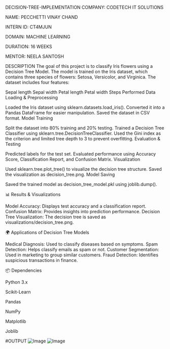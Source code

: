 DECISION-TREE-IMPLEMENTATION
COMPANY: CODETECH IT SOLUTIONS

NAME: PECCHETTI VINAY CHAND

INTERN ID: CT4MJUN

DOMAIN: MACHINE LEARNING

DURATION: 16 WEEKS

MENTOR: NEELA SANTOSH

DESCRIPTION
The goal of this project is to classify Iris flowers using a Decision Tree Model. The model is trained on the Iris dataset, which contains three species of flowers: Setosa, Versicolor, and Virginica. The dataset includes four features:

Sepal length
Sepal width
Petal length
Petal width
Steps Performed
Data Loading & Preprocessing

Loaded the Iris dataset using sklearn.datasets.load_iris().
Converted it into a Pandas DataFrame for easier manipulation.
Saved the dataset in CSV format.
Model Training

Split the dataset into 80% training and 20% testing.
Trained a Decision Tree Classifier using sklearn.tree.DecisionTreeClassifier.
Used the Gini index as the criterion and limited tree depth to 3 to prevent overfitting.
Evaluation & Testing

Predicted labels for the test set.
Evaluated performance using Accuracy Score, Classification Report, and Confusion Matrix.
Visualization

Used sklearn.tree.plot_tree() to visualize the decision tree structure.
Saved the visualization as decision_tree.png.
Model Saving

Saved the trained model as decision_tree_model.pkl using joblib.dump().

📊 Results & Visualizations

Model Accuracy: Displays test accuracy and a classification report.
Confusion Matrix: Provides insights into prediction performance.
Decision Tree Visualization: The decision tree is saved as visualizations/decision_tree.png.

🌍 Applications of Decision Tree Models

Medical Diagnosis: Used to classify diseases based on symptoms.
Spam Detection: Helps classify emails as spam or not.
Customer Segmentation: Used in marketing to group similar customers.
Fraud Detection: Identifies suspicious transactions in finance.

📦 Dependencies

Python 3.x

Scikit-Learn

Pandas

NumPy

Matplotlib

Joblib

#OUTPUT
![Image](https://github.com/user-attachments/assets/a3dd7c5e-85a1-495c-8a01-04753c9e160d)
![Image](https://github.com/user-attachments/assets/1339fb8e-4c93-485a-a2e2-dd93daf54b4a)


